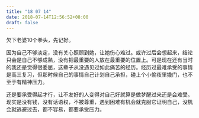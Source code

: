 ```yaml
---
title: "18 07 14"
date: 2018-07-14T12:56:52+08:00
draft: false
---
```


欠下老婆10个拳头，先记好。

因为自己不够淡定，没有关心照顾到她，让她伤心难过。或许过后会想起来，结论只会是自己不够成熟，没有把最重要的人放在最重要的位置上。可是现在还有当时的我还是觉得很委屈，这辈子从没遇见过如此痛苦的经历。经历过最难承受的事情是高三复习，但那时候自己的事情自己计划自己承担，碰上个小偷夜里撬门，也不至于有精神压力。

还是要承受得起才行，让不友好的人变得对自己好就算是做梦醒过来还是会难受。现实是没有钱，没有话语权，不被尊重，遇到困难有机会就克服它证明自己，没机会就逃避过去，都不容易，都要承受压力。
